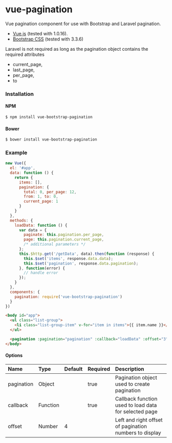 # vue-pagination
Vue pagination component for use with Bootstrap and Laravel pagination.

* [Vue.js](http://vuejs.org/) (tested with 1.0.16).
* [Bootstrap CSS](http://getbootstrap.com/) (tested with 3.3.6)

Laravel is not required as long as the pagination object contains the required attributes
* current_page,
* last_page,
* per_page,
* to

### Installation

#### NPM

```bash
$ npm install vue-bootstrap-pagination
```

#### Bower

```bash
$ bower install vue-bootstrap-pagination
```

### Example
```js
new Vue({
  el: '#app',
  data: function () {
    return {
      items: [],
      pagination: {
        total: 0, per_page: 12,
        from: 1, to: 0,
        current_page: 1
      }
    }
  },
  methods: {
    loadData: function () {
      var data = {
        paginate: this.pagination.per_page,
        page: this.pagination.current_page,
        /* additional parameters */
      };
      this.$http.get('/getData', data).then(function (response) {
        this.$set('items', response.data.data);
        this.$set('pagination', response.data.pagination);
      }, function(error) {
        // handle error
      });
    }
  },
  components: {
    pagination: require('vue-bootstrap-pagination')
  }
})
```

```html
<body id="app">
  <ul class="list-group">
    <li class="list-group-item" v-for="item in items">{{ item.name }}</li>
  </ul>

  <pagination :pagination="pagination" :callback="loadData" :offset="3"></pagination>
</body>
```

#### Options
| Name          | Type     | Default | Required | Description
| :------------ | :--------| :-------| :--------| :-----------
| pagination    | Object   |         | true     | Pagination object used to create pagination
| callback      | Function |         | true     | Callback function used to load data for selected page
| offset        | Number   | 4       |          | Left and right offset of pagination numbers to display
